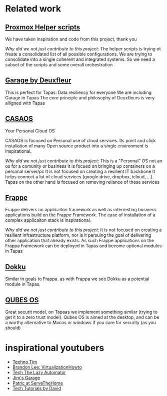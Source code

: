 # Related work

## [Proxmox Helper scripts](https://community-scripts.github.io/ProxmoxVE/)
We have taken inspiration and code from this project, thank you

*Why did we not just contribute to this project:* 
The helper scripts is trying ot freate a consolidated list of all possible configurations. We are trying to consolidate into a single coherent and integrated systems. So we need a subset of the scripts and some overall orchestration

## [Garage by Deuxfleur](https://garagehq.deuxfleurs.fr/)
This is perfect for Tapas: Data resiliency for everyone
We are including Garage in Tapas
The core principle and philosophy of Deuxfleurs is very alligned with Tapas

## [CASAOS](https://casaos.zimaspace.com/)
Your Personal Cloud OS

CASAOS is focused on Personal use of cloud services. Its point and click installation of many Open source product into a single environment is inspirational.

*Why did we not just contribute to this project:*
This is a "Personal" OS not an os for a comunity or business
It is focued on bringing up containers on a personal server/pc
It is not focused on creating a resilient IT backbone
It helps connect a lot of cloud services (google drive, dropbox, icloud, ...). Tapas on the other hand is focused on removing reliance of these services


## [Frappe](https://frappe.io/framework)

Frappe delivers an applicaiton framework as well as interresting business applications build on the Frappe Framework. The ease of installation of a complex applicaiton stack is inspirational. 

*Why did we not just contribute to this project:*
It is not focused on creating a resilient infrastructure platform, nor is it persuing the goal of delivering other application that already exists. As such Frappe applications on the Frappa Framework can be deployed in Tapas and become optional modules in Tapas

## [Dokku](https://dokku.com/)
Similar in goals to Frappa. as with Frappa we see Dokku as a potential module in Tapas.


## [QUBES OS](https://www.qubes-os.org/)
Great securit model, on Tapaas we implement something similar (trying to get it to a zero trust model). Qubes OS is aimed at the desktop, and can be a worthy alternative to Macos or windows if you care for security (as you should)


# inspirational youtubers

* [Techno Tim](https://www.youtube.com/@TechnoTim)
* [Brandon Lee: VirtualizationHowto](https://www.youtube.com/@VirtualizationHowto) 
* [Tech The Lazy Automator](https://www.youtube.com/@Tech-TheLazyAutomator)
* [Jim's Garage](https://www.youtube.com/@Jims-Garage)
* [Patric at ServeTheHome](https://www.youtube.com/@ServeTheHomeVideo)
* [Tech Tutorials by David](https://www.youtube.com/@TechTutorialsDavidMcKone)
